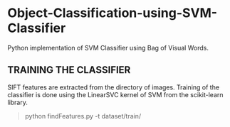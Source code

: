 # Object-Classification-using-SVM-Classifier
Python implementation of SVM Classifier using Bag of Visual Words.

## **TRAINING THE CLASSIFIER**
SIFT features are extracted from the directory of images. Training of the classifier is done using the LinearSVC kernel of SVM from the scikit-learn library.

> python findFeatures.py -t dataset/train/